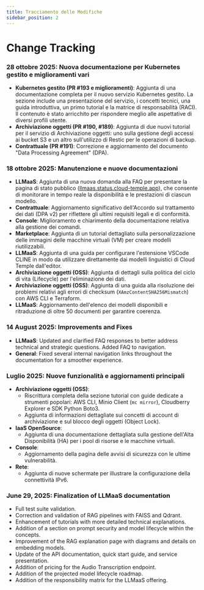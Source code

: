 ```yaml
---
title: Tracciamento delle Modifiche
sidebar_position: 2
---
```


# Change Tracking

### 28 ottobre 2025: Nuova documentazione per Kubernetes gestito e miglioramenti vari

- **Kubernetes gestito (PR #193 e miglioramenti)**: Aggiunta di una documentazione completa per il nuovo servizio Kubernetes gestito. La sezione include una presentazione del servizio, i concetti tecnici, una guida introduttiva, un primo tutorial e la matrice di responsabilità (RACI). Il contenuto è stato arricchito per rispondere meglio alle aspettative di diversi profili utente.
- **Archiviazione oggetti (PR #190, #189)**: Aggiunta di due nuovi tutorial per il servizio di Archiviazione oggetti: uno sulla gestione degli accessi ai bucket S3 e un altro sull'utilizzo di Restic per le operazioni di backup.
- **Contrattuale (PR #191)**: Correzione e aggiornamento del documento "Data Processing Agreement" (DPA).

### 18 ottobre 2025: Manutenzione e nuove documentazioni

- **LLMaaS**: Aggiunta di una nuova domanda alla FAQ per presentare la pagina di stato pubblico ([llmaas.status.cloud-temple.app](https://llmaas.status.cloud-temple.app/)), che consente di monitorare in tempo reale la disponibilità e le prestazioni di ciascun modello.
- **Contrattuale**: Aggiornamento significativo dell'Accordo sul trattamento dei dati (DPA v2) per riflettere gli ultimi requisiti legali e di conformità.
- **Console**: Miglioramento e chiarimento della documentazione relativa alla gestione dei comandi.
- **Marketplace**: Aggiunta di un tutorial dettagliato sulla personalizzazione delle immagini delle macchine virtuali (VM) per creare modelli riutilizzabili.
- **LLMaaS**: Aggiunta di una guida per configurare l'estensione VSCode CLINE in modo da utilizzare direttamente dai modelli linguistici di Cloud Temple dall'editor.
- **Archiviazione oggetti (OSS)**: Aggiunta di dettagli sulla politica del ciclo di vita (Lifecycle) per l'eliminazione dei dati.
- **Archiviazione oggetti (OSS)**: Aggiunta di una guida alla risoluzione dei problemi relativi agli errori di checksum (`XAmzContentSHA256Mismatch`) con AWS CLI e Terraform.
- **LLMaaS**: Aggiornamento dell'elenco dei modelli disponibili e ritraduzione di oltre 50 documenti per garantire coerenza.

### 14 August 2025: Improvements and Fixes

- **LLMaaS**: Updated and clarified FAQ responses to better address technical and strategic questions. Added FAQ to navigation.
- **General**: Fixed several internal navigation links throughout the documentation for a smoother experience.

### Luglio 2025: Nuove funzionalità e aggiornamenti principali

- **Archiviazione oggetti (OSS)**:
    - Riscrittura completa della sezione tutorial con guide dedicate a strumenti popolari: AWS CLI, Minio Client (`mc mirror`), Cloudberry Explorer e SDK Python Boto3.
    - Aggiunta di informazioni dettagliate sui concetti di account di archiviazione e sul blocco degli oggetti (Object Lock).
- **IaaS OpenSource**:
    - Aggiunta di una documentazione dettagliata sulla gestione dell'Alta Disponibilità (HA) per i pool di risorse e le macchine virtuali.
- **Console**:
    - Aggiornamento della pagina delle avvisi di sicurezza con le ultime vulnerabilità.
- **Rete**:
    - Aggiunta di nuove schermate per illustrare la configurazione della connettività IPv6.

### June 29, 2025: Finalization of LLMaaS documentation

- Full test suite validation.
- Correction and validation of RAG pipelines with FAISS and Qdrant.
- Enhancement of tutorials with more detailed technical explanations.
- Addition of a section on prompt security and model lifecycle within the concepts.
- Improvement of the RAG explanation page with diagrams and details on embedding models.
- Update of the API documentation, quick start guide, and service presentation.
- Addition of pricing for the Audio Transcription endpoint.
- Addition of the projected model lifecycle roadmap.
- Addition of the responsibility matrix for the LLMaaS offering.